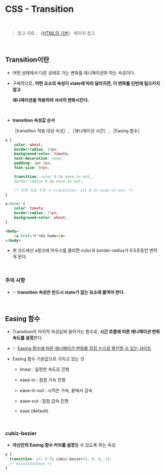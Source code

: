 # CSS - Transition

<br/>

>  참고 자료 : 《<a href="https://github.com/SangYoonLee1231/TIL/blob/main/HTML%20%26%20CSS/html_basic_concept.md">HTML의 기본</a>》 페이지 참고

<br/>

## Transition이란

* 어떤 상태에서 다른 상태로 가는 변화를 애니매이션화 하는 속성이다.

* 구체적으로, <strong>어떤 요소의 속성이 state에 따라 달라지면, 이 변화를 단번에 일으키지 않고  

    애니메이션을 적용하여 서서히 변화시킨다. </strong>

<br/>
    
* <strong>transition 속성값 순서</strong>
    
    ［transition 적용 대상 속성］, ［애니메이션 시간］, ［Easing 함수］

```css
a {
    color: wheat;
    border-radius: 10px;
    background-color: tomato;
    text-decoration: none;
    padding: 3px 5px;
    font-size: 50px;

    transition: color 0.5s ease-in-out,
    border-radius 0.5s ease-in-out;

    /* 전체 속성 지정 ☞ transition: all 0.5s ease-in-out; */
}

a:hover {
    color: tomato;
    border-radius: 25px;
    background-color: wheat;
}
```
```html
<body>
    <a href="#">Go home</a>
</body>
```
* 위 코드에선 a링크에 마우스를 올리면 color과 border-radius가 0.5초동안 변하게 된다.


<br/>

### 주의 사항

* ✨ <strong>transition 속성은 반드시 state가 없는 요소에 붙여야 한다.</strong>

<br/>

## Easing 함수

* Transition의 마지막 속성값에 들어가는 함수로, <strong>시간 흐름에 따른 애니메이션 변화 속도를 설정</strong>한다.

* ☞ <a href="https://matthewlein.com/tools/ceaser">Easing 함수에 따른 애니메이션 변화를 직접 눈으로 확인할 수 있는 사이트</a>

* Easing 함수 기본값으로 가지고 있는 것

    * linear : 일정한 속도로 진행

    * ease-in : 점점 가속 진행

    * ease-in-out : 시작은 가속, 끝에서 감속

    * ease-out : 점점 감속 진행
    
    * ease (default)

<br/>

### cubiz-bezier

* <strong>자신만의 Easing 함수 커브를 설정</strong>할 수 있도록 하는 속성

```css
p {
  transition: all 0.5s cubic-bezier(1, 0, 0, 1);
  /* EaseInOutExpo */
}
```